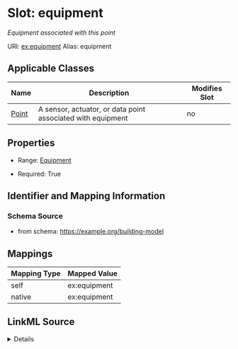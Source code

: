 

# Slot: equipment 


_Equipment associated with this point_





URI: [ex:equipment](https://example.org/onto/equipment)
Alias: equipment

<!-- no inheritance hierarchy -->





## Applicable Classes

| Name | Description | Modifies Slot |
| --- | --- | --- |
| [Point](Point.md) | A sensor, actuator, or data point associated with equipment |  no  |






## Properties

* Range: [Equipment](Equipment.md)

* Required: True




## Identifier and Mapping Information






### Schema Source


* from schema: https://example.org/building-model




## Mappings

| Mapping Type | Mapped Value |
| ---  | ---  |
| self | ex:equipment |
| native | ex:equipment |




## LinkML Source

<details>
```yaml
name: equipment
description: Equipment associated with this point
from_schema: https://example.org/building-model
rank: 1000
alias: equipment
domain_of:
- Point
range: Equipment
required: true

```
</details>